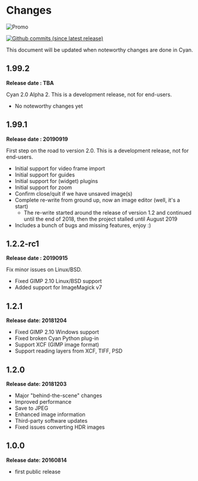 # Changes

![Promo](https://github.com/rodlie/cyan/raw/master/docs/images/cyan-promo-02.png)

[![Github commits (since latest release)](https://img.shields.io/github/commits-since/rodlie/cyan/latest.svg)](https://github.com/rodlie/cyan)

This document will be updated when noteworthy changes are done in Cyan.

## 1.99.2

**Release date : TBA**

Cyan 2.0 Alpha 2. This is a development release, not for end-users.

* No noteworthy changes yet

## 1.99.1

**Release date : 20190919**

First step on the road to version 2.0. This is a development release, not for end-users.

* Initial support for video frame import
* Initial support for guides
* Initial support for (widget) plugins
* Initial support for zoom
* Confirm close/quit if we have unsaved image(s)
* Complete re-write from ground up, now an image editor (well, it's a start)
  * The re-write started around the release of version 1.2 and continued until the end of 2018, then the project stalled until August 2019
* Includes a bunch of bugs and missing features, enjoy :)

## 1.2.2-rc1

**Release date : 20190915**

Fix minor issues on Linux/BSD.

* Fixed GIMP 2.10 Linux/BSD support
* Added support for ImageMagick v7

## 1.2.1

**Release date: 20181204** 

* Fixed GIMP 2.10 Windows support
* Fixed broken Cyan Python plug-in
* Support XCF (GIMP image format)
* Support reading layers from XCF, TIFF, PSD

## 1.2.0

**Release date: 20181203**

 * Major "behind-the-scene" changes
 * Improved performance
 * Save to JPEG
 * Enhanced image information
 * Third-party software updates
 * Fixed issues converting HDR images

## 1.0.0

**Release date: 20160814**

 * first public release
